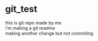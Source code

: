# git_test

this is git repo made by me 
<br>
i'm making a git readme
<br>
making another change but not commiting 